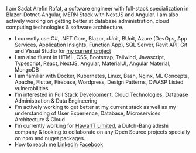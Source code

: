 I am Sadat Arefin Rafat, a software engineer with full-stack specialization in Blazor-Dotnet-Angular, MERN Stack with NextJS and Angular. I am also actively working on getting better at database administration, cloud computing technologies & software architecture.

- I currently use C#, .NET Core, Blazor, xUnit, BUnit, Azure (DevOps, App Services, Application Insights, Function App), SQL Server, Revit API, Git and Visual Studio for [my current project](https://rensa.nl/kennis-en-diensten/digitaal/revit)
- I am also fluent in HTML, CSS, Bootstrap, Tailwind, Javascript, Typescript, React, NextJS, Angular, MaterialUI, Angular Material, MongoDB
- I am familiar with Docker, Kubernetes, Linux, Bash, Nginx, ML Concepts, Apache, Flutter, Firebase, Wordpress, Design Patterns, OWASP Listed vulnerabilities
- I’m interested in Full Stack Development, Cloud Technologies, Database Administration & Data Engineering
- I’m actively working to get better at my current stack as well as my understanding of User Experience, Database, Microservices Architecture & Cloud
- I’m currently working for [HawarIT Limited](https://www.hawarit.com/), a Dutch-Bangladeshi company & looking to collaborate on any Open Source projects specially on npm and nuget packages.
- How to reach me [LinkedIn](https://www.linkedin.com/in/sadat-arefin-rafat/) [Facebook](https://www.facebook.com/sadat.arefin.dev)

